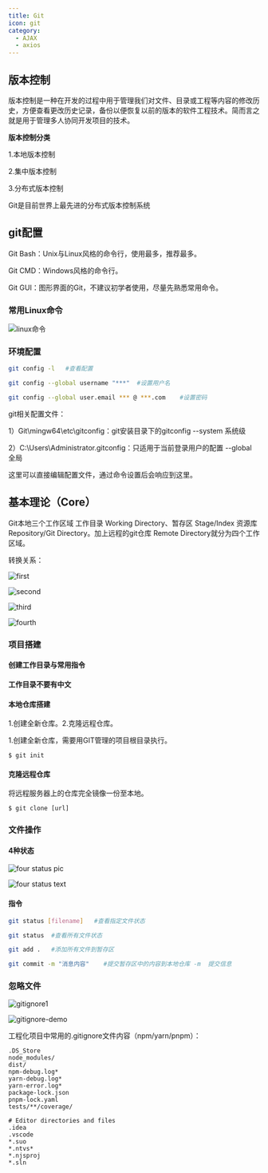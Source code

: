 ```yaml
---
title: Git
icon: git
category:
  - AJAX
  - axios
---
```


## 版本控制

版本控制是一种在开发的过程中用于管理我们对文件、目录或工程等内容的修改历史，方便查看更改历史记录，备份以便恢复以前的版本的软件工程技术。简而言之就是用于管理多人协同开发项目的技术。

**版本控制分类**

1.本地版本控制

2.集中版本控制

3.分布式版本控制

Git是目前世界上最先进的分布式版本控制系统

## git配置

Git Bash：Unix与Linux风格的命令行，使用最多，推荐最多。

Git CMD：Windows风格的命令行。

Git GUI：图形界面的Git，不建议初学者使用，尽量先熟悉常用命令。

### 常用Linux命令

![linux命令](https://misaka10032.oss-cn-chengdu.aliyuncs.com/git/linux%E5%91%BD%E4%BB%A4)

### 环境配置

```bash
git config -l	#查看配置

git config --global username "***"	#设置用户名

git config --global user.email *** @ ***.com	#设置密码
```

git相关配置文件：

1）Git\mingw64\etc\gitconfig：git安装目录下的gitconfig  --system 系统级

2）C:\Users\Administrator\.gitconfig：只适用于当前登录用户的配置  --global 全局

这里可以直接编辑配置文件，通过命令设置后会响应到这里。

## 基本理论（Core）

Git本地三个工作区域 工作目录 Working Directory、暂存区 Stage/Index 资源库 Repository/Git Directory。加上远程的git仓库 Remote Directory就分为四个工作区域。

转换关系：

![first](https://misaka10032.oss-cn-chengdu.aliyuncs.com/git/image-20210719223552477.png)

![second](https://misaka10032.oss-cn-chengdu.aliyuncs.com/git/image-20210719223709278.png)

![third](https://misaka10032.oss-cn-chengdu.aliyuncs.com/git/image-20210719223902246.png)

![fourth](https://misaka10032.oss-cn-chengdu.aliyuncs.com/git/image-20210719224001714.png)

### 项目搭建

#### 创建工作目录与常用指令

**工作目录不要有中文**

#### 本地仓库搭建

1.创建全新仓库。2.克隆远程仓库。

1.创建全新仓库，需要用GIT管理的项目根目录执行。

`$ git init`

#### 克隆远程仓库

将远程服务器上的仓库完全镜像一份至本地。

`$ git clone [url]`

### 文件操作

#### 4种状态

![four status pic](https://misaka10032.oss-cn-chengdu.aliyuncs.com/git/image-20210719224448211.png)

![four status text](https://misaka10032.oss-cn-chengdu.aliyuncs.com/git/image-20210719230733524.png)

#### 指令

```bash
git status [filename]	#查看指定文件状态

git status	#查看所有文件状态

git add .	#添加所有文件到暂存区

git commit -m "消息内容"	#提交暂存区中的内容到本地仓库	-m	提交信息
```

### 忽略文件

![gitignore1](https://misaka10032.oss-cn-chengdu.aliyuncs.com/git/image-20210720083357492.png)

![gitignore-demo](https://misaka10032.oss-cn-chengdu.aliyuncs.com/git/image-20210720083442204.png)

工程化项目中常用的.gitignore文件内容（npm/yarn/pnpm）：

```.gitignore
.DS_Store
node_modules/
dist/
npm-debug.log*
yarn-debug.log*
yarn-error.log*
package-lock.json
pnpm-lock.yaml
tests/**/coverage/

# Editor directories and files
.idea
.vscode
*.suo
*.ntvs*
*.njsproj
*.sln
```